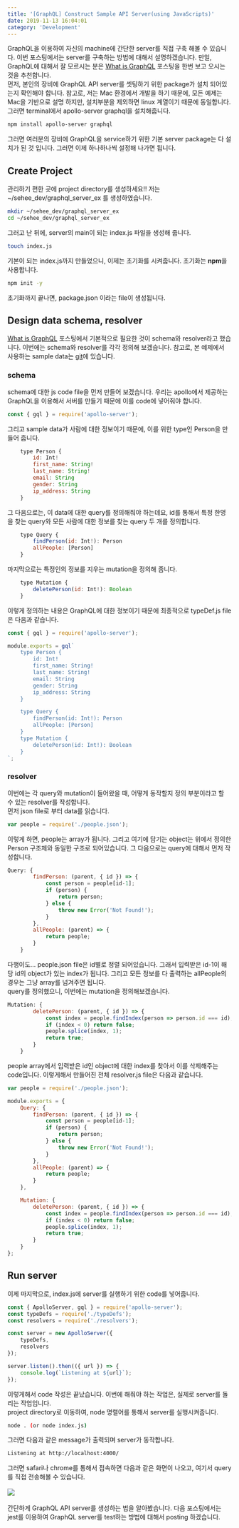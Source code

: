 ```yaml
---
title: '[GraphQL] Construct Sample API Server(using JavaScripts)'
date: 2019-11-13 16:04:01
category: 'Development'
---
```


GraphQL을 이용하여 자신의 machine에 간단한 server를 직접 구축 해볼 수 있습니다. 이번 포스팅에서는 server를 구축하는 방법에 대해서 설명하겠습니다.
만일, GraphQL에 대해서 잘 모르시는 분은 [What is GraphQL](../graphql-what-is-graphql) 포스팅을 한번 보고 오시는 것을 추천합니다.
<br>
먼저, 본인의 장비에 GraphQL API server를 셋팅하기 위한 package가 설치 되어있는지 확인해야 합니다. 참고로, 저는 Mac 환경에서 개발을 하기 때문에, 모든 예제는 Mac을 기반으로 설명 하지만, 설치부분을 제외하면 linux 계열이기 때문에 동일합니다.
그러면 terminal에서 apollo-server graphql을 설치해줍니다.

~~~bash
npm install apollo-server graphql
~~~

그러면 여러분의 장비에 GraphQL을 service하기 위한 기본 server package는 다 설치가 된 것 입니다. 그러면 이제 하나하나씩 설정해 나가면 됩니다.

## Create Project
관리하기 편한 곳에 project directory를 생성하세요!! 저는 ~/sehee\_dev/graphql\_server\_ex 를 생성하였습니다.

~~~bash
mkdir ~/sehee_dev/graphql_server_ex
cd ~/sehee_dev/graphql_server_ex
~~~

그러고 난 뒤에, server의 main이 되는 index.js 파일을 생성해 줍니다.

~~~bash
touch index.js
~~~

기본이 되는 index.js까지 만들었으니, 이제는 초기화를 시켜줍니다. 초기화는 <strong>npm</strong>을 사용합니다.
~~~bash
npm init -y
~~~

초기화까지 끝나면, package.json 이라는 file이 생성됩니다.

## Design data schema, resolver
[What is GraphQL](../graphql-what-is-graphql) 포스팅에서 기본적으로 필요한 것이 schema와 resolver라고 했습니다. 이번에는 schema와 resolver를 각각 정의해 보겠습니다.
참고로, 본 예제에서 사용하는 sample data는 [git](https://github.com/sehee-lee/graphql_server_ex/blob/master/people.json)에 있습니다.

### schema
schema에 대한 js code file을 먼저 만들어 보겠습니다.
우리는 apollo에서 제공하는 GraphQL을 이용해서 서버를 만들기 때문에 이를 code에 넣어줘야 합니다.
~~~javascript
const { gql } = require('apollo-server');
~~~

그리고 sample data가 사람에 대한 정보이기 때문에, 이를 위한 type인 Person을 만들어 줍니다.
~~~javascript
    type Person {
        id: Int!
        first_name: String!
        last_name: String!
        email: String
        gender: String
        ip_address: String
    }
~~~

그 다음으로는, 이 data에 대한 query를 정의해줘야 하는데요, id를 통해서 특정 한명을 찾는 query와 모든 사람에 대한 정보를 찾는 query 두 개를 정의합니다.
~~~javascript
    type Query {
        findPerson(id: Int!): Person
        allPeople: [Person]
    }
~~~

마지막으로는 특정인의 정보를 지우는 mutation을 정의해 줍니다.
~~~javascript
    type Mutation {
        deletePerson(id: Int!): Boolean
    }
~~~

이렇게 정의하는 내용은 GraphQL에 대한 정보이기 때문에 최종적으로 typeDef.js file은 다음과 같습니다.
~~~javascript
const { gql } = require('apollo-server');

module.exports = gql`
    type Person {
        id: Int!
        first_name: String!
        last_name: String!
        email: String
        gender: String
        ip_address: String
    }

    type Query {
        findPerson(id: Int!): Person
        allPeople: [Person]
    }
    type Mutation {
        deletePerson(id: Int!): Boolean
    }
`;
~~~

### resolver
이번에는 각 query와 mutation이 들어왔을 때, 어떻게 동작할지 정의 부분이라고 할 수 있는 resolver를 작성합니다.
<br>
먼저 json file로 부터 data를 읽습니다.

~~~javascript
var people = require('./people.json');
~~~

이렇게 하면, people는 array가 됩니다. 그리고 여기에 담기는 object는 위에서 정의한 Person 구조체와 동일한 구조로 되어있습니다. 그 다음으로는 query에 대해서 먼저 작성합니다.
~~~javascript
Query: {
        findPerson: (parent, { id }) => {
            const person = people[id-1];
            if (person) {
                return person;
            } else {
                throw new Error('Not Found!');
            }
        },
        allPeople: (parent) => {
            return people;
        }
    }
~~~

다행이도... people.json file은 id별로 정렬 되어있습니다. 그래서 입력받은 id-1이 해당 id의 object가 있는 index가 됩니다. 그리고 모든 정보를 다 출력하는 allPeople의 경우는 그냥 array를 넘겨주면 됩니다.
<br>
query를 정의했으니, 이번에는 mutation을 정의해보겠습니다.
~~~javascript
Mutation: {
        deletePerson: (parent, { id }) => {
            const index = people.findIndex(person => person.id === id);
            if (index < 0) return false;
            people.splice(index, 1);
            return true;
        }
    }
~~~
people array에서 입력받은 id인 object에 대한 index를 찾아서 이를 삭제해주는 code입니다. 이렇게해서 만들어진 전체 resolver.js file은 다음과 같습니다.
~~~javascript
var people = require('./people.json');

module.exports = {
    Query: {
        findPerson: (parent, { id }) => {
            const person = people[id-1];
            if (person) {
                return person;
            } else {
                throw new Error('Not Found!');
            }
        },
        allPeople: (parent) => {
            return people;
        }
    },

    Mutation: {
        deletePerson: (parent, { id }) => {
            const index = people.findIndex(person => person.id === id);
            if (index < 0) return false;
            people.splice(index, 1);
            return true;
        }
    }
};
~~~

## Run server
이제 마지막으로, index.js에 server를 실행하기 위한 code를 넣어줍니다.
~~~javascript
const { ApolloServer, gql } = require('apollo-server');
const typeDefs = require('./typeDefs');
const resolvers = require('./resolvers');

const server = new ApolloServer({
    typeDefs,
    resolvers
});

server.listen().then(({ url }) => {
    console.log(`Listening at ${url}`);
});
~~~
이렇게해서 code 작성은 끝났습니다. 이번에 해줘야 하는 작업은, 실제로 server를 돌리는 작업입니다.
<br>
project directory로 이동하여, node 명렬어를 통해서 server를 실행시켜줍니다.
~~~bash
node . (or node index.js)
~~~
그러면 다음과 같은 message가 출력되며 server가 동작합니다.
~~~bash
Listening at http://localhost:4000/
~~~
그러면 safari나 chrome를 통해서 접속하면 다음과 같은 화면이 나오고, 여기서 query를 직접 전송해볼 수 있습니다.
<br><br>
![](images/graphql-img/graphql-server-ex.png)
<br><br>
간단하게 GraphQL API server를 생성하는 법을 알아봤습니다. 다음 포스팅에서는 jest를 이용하여 GraphQL server를 test하는 방법에 대해서 posting 하겠습니다.